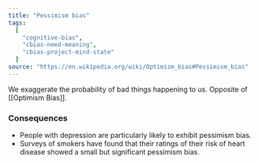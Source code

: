 ```yaml
---
title: "Pessimism bias"
tags:
  [
    "cognitive-bias",
    "cbias-need-meaning",
    "cbias-project-mind-state"
  ]
source: "https://en.wikipedia.org/wiki/Optimism_bias#Pessimism_bias"
---
```


We exaggerate the probability of bad things happening to us. Opposite of [[Optimism Bias]].

### Consequences

- People with depression are particularly likely to exhibit pessimism bias.
- Surveys of smokers have found that their ratings of their risk of heart disease showed a small but significant pessimism bias.

